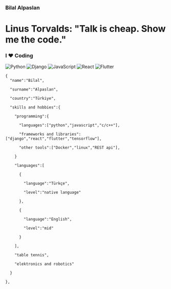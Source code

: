 ###   Bilal Alpaslan      <br>

# Linus Torvalds: "Talk is cheap. Show me the code."

### I ❤️ Coding

![Python](https://img.shields.io/badge/-Python-F7DF1E?style=flat&logo=python&labelColor=000)
![Django](https://img.shields.io/badge/-Django-F7DF1E?style=flat&logo=django&labelColor=000)
![JavaScript](https://img.shields.io/badge/-JavaScript-F7DF1E?style=flat&logo=javascript&labelColor=000)
![React](https://img.shields.io/badge/React-056676?style=flat&logo=react&logoColor=fff)
![Flutter](https://img.shields.io/badge/-Flutter-F7DF1E?style=flat&logo=flutter&labelColor=000)

    {
      "name":"Bilal",

      "surname":"Alpaslan",

      "country":"Türkiye",

      "skills and hobbies":{

        "programming":{

          "languages":["python","javascript","c/c++"],

          "frameworks and libraries":["django","react","flutter","tensorflow"],

          "other tools":["Docker","linux","REST api"],

        }

        "languages":[

          {

            "language":"Türkçe",

            "level":"native language"

          },

          {

            "language":"English",

            "level":"mid"

          }

        ],

        "table tennis",

        "elektronics and robotics"

      }  

    },
  
  
 
 

 
<!--
⚡ 😎 ⚡ 

 

👇 Follow me [![GitHub Follow Badge](https://img.shields.io/github/followers/NisanurBulut?label=follow&style=social)](https://github.com/NisanurBulut) [![Linkedin Badge](https://img.shields.io/badge/-Linkedin-blue?style=flat&logo=Linkedin&logoColor=white&link=https://www.linkedin.com/in/nisanur-bulut/)](https://www.linkedin.com/in/nisanur-bulut/) 
[![GitHub Follow Badge](https://img.shields.io/badge/leetcode-red)](https://leetcode.com/nisanurrunasin/)


![CSharp](https://img.shields.io/badge/C%23-.NET%20CORE-green)
![Asp.NET MVC](https://img.shields.io/badge/C%23-Asp.Net%20MVC-blue)
![HTML5](https://img.shields.io/badge/-HTML5-E34F26?style=flat&logo=HTML5&logoColor=fff)
![CSS3](https://img.shields.io/badge/-CSS3-1572B6?style=flat&logo=CSS3&logoColor=fff)
![Bootstrap](https://img.shields.io/badge/-Bootstrap-563D7C?style=flat&logo=bootstrap&logoColor=fff)
![JavaScript](https://img.shields.io/badge/-JavaScript-F7DF1E?style=flat&logo=javascript&labelColor=000)
![TypeScript](https://img.shields.io/badge/-TypeScript-007ACC?style=flat&logo=typescript&logoColor=fff)
![Angular](https://img.shields.io/badge/-Angular-DD0031?style=flat&logo=angular&logoColor=fff)
![React](https://img.shields.io/badge/React-056676?style=flat&logo=react&logoColor=fff)


![Nisanur's github stats](https://github-readme-stats.vercel.app/api?username=NisanurBulut&show_icons=true)

![visitors](https://visitor-badge.laobi.icu/badge?page_id=NisanurBulut)

-->
